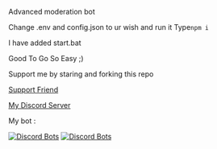 Advanced moderation bot 

Change .env and config.json to ur wish and run it 
Type`npm i `

I have added start.bat 

Good To Go So Easy ;)

Support me by staring and forking this repo

[Support Friend](https://discord.gg/xTMeGqpKqc)

[My Discord Server](https://dsc.gg/csdevs)

My bot :

[![Discord Bots](https://top.gg/api/widget/owner/816987224662999040.svg)](https://top.gg/bot/816987224662999040)
[![Discord Bots](https://top.gg/api/widget/status/816987224662999040.svg)](https://top.gg/bot/816987224662999040)
